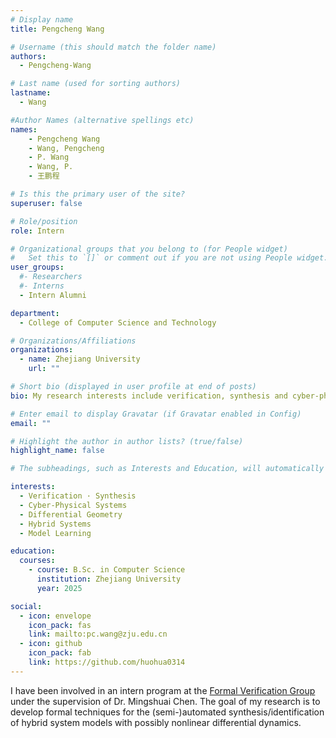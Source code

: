 ```yaml
---
# Display name
title: Pengcheng Wang

# Username (this should match the folder name)
authors:
  - Pengcheng-Wang

# Last name (used for sorting authors)
lastname:
  - Wang

#Author Names (alternative spellings etc)
names:
    - Pengcheng Wang
    - Wang, Pengcheng
    - P. Wang
    - Wang, P.
    - 王鹏程

# Is this the primary user of the site?
superuser: false

# Role/position
role: Intern

# Organizational groups that you belong to (for People widget)
#   Set this to `[]` or comment out if you are not using People widget.
user_groups:
  #- Researchers
  #- Interns
  - Intern Alumni

department:
  - College of Computer Science and Technology

# Organizations/Affiliations
organizations:
  - name: Zhejiang University
    url: ""

# Short bio (displayed in user profile at end of posts)
bio: My research interests include verification, synthesis and cyber-physical systems.

# Enter email to display Gravatar (if Gravatar enabled in Config)
email: ""

# Highlight the author in author lists? (true/false)
highlight_name: false

# The subheadings, such as Interests and Education, will automatically translate depending on the language chosen in `config.yaml`. To customize the subheading text, see the Language page in the docs.

interests:
  - Verification · Synthesis
  - Cyber-Physical Systems
  - Differential Geometry
  - Hybrid Systems
  - Model Learning

education:
  courses:
    - course: B.Sc. in Computer Science
      institution: Zhejiang University
      year: 2025

social:
  - icon: envelope
    icon_pack: fas
    link: mailto:pc.wang@zju.edu.cn
  - icon: github
    icon_pack: fab
    link: https://github.com/huohua0314
---
```


I have been involved in an intern program at the [Formal Verification Group](/) under the supervision of Dr. Mingshuai Chen. The goal of my research is to develop formal techniques for the (semi-)automated synthesis/identification of hybrid system models with possibly nonlinear differential dynamics.
